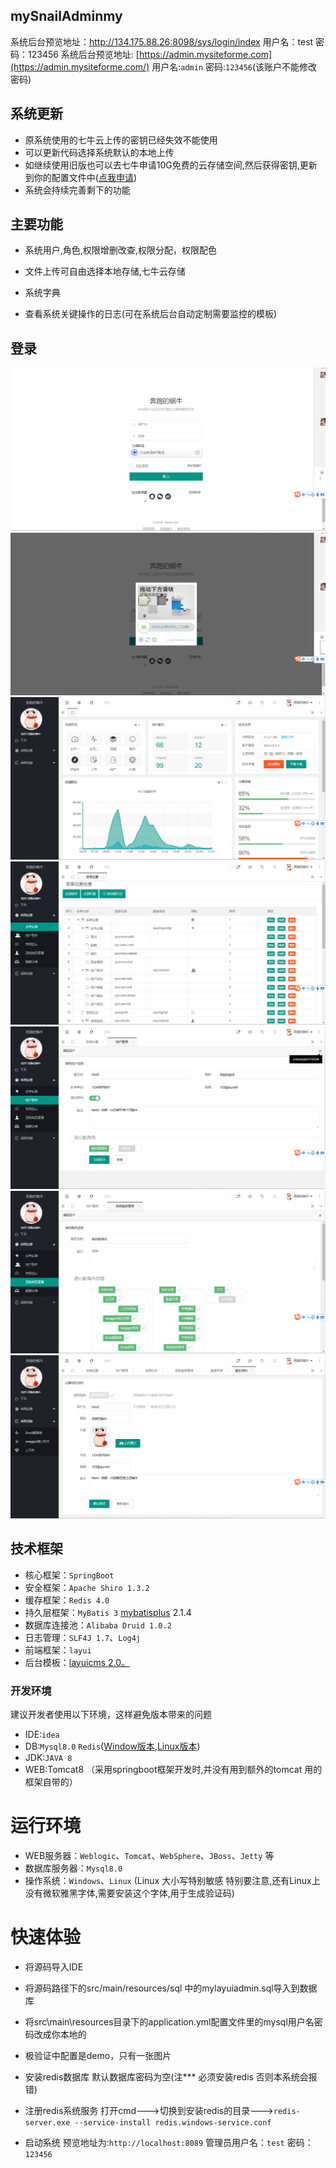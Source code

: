 ﻿## mySnailAdminmy



系统后台预览地址：http://134.175.88.26:8098/sys/login/index 用户名：test 密码：123456
系统后台预览地址:  [https://admin.mysiteforme.com](https://admin.mysiteforme.com/)  用户名:`admin`  密码:`123456`(该账户不能修改密码)  


## [](https://github.com/haozi274/mysiteforme#%E7%B3%BB%E7%BB%9F%E6%9B%B4%E6%96%B0)系统更新

-   原系统使用的七牛云上传的密钥已经失效不能使用
-   可以更新代码选择系统默认的本地上传
-   如继续使用旧版也可以去七牛申请10G免费的云存储空间,然后获得密钥,更新到你的配置文件中([点我申请](https://portal.qiniu.com/signup?code=3l8cqxdoe8jf6))
- 系统会持续完善剩下的功能

## [](https://github.com/haozi274/mysiteforme#%E4%B8%BB%E8%A6%81%E5%8A%9F%E8%83%BD)主要功能

-   系统用户,角色,权限增删改查,权限分配，权限配色  
    
-   文件上传可自由选择本地存储,七牛云存储
-   系统字典  
    
    
-   查看系统关键操作的日志(可在系统后台自动定制需要监控的模板)  
    
    

## 登录

![enter image description here](https://raw.githubusercontent.com/haozi274/mySnailAdmin/master/src/main/resources/static/image/login.png)
![enter image description here](https://github.com/haozi274/mySnailAdmin/blob/master/src/main/resources/static/image/login2.png?raw=true)
![enter image description here](https://github.com/haozi274/mySnailAdmin/blob/master/src/main/resources/static/image/main.png?raw=true)
![enter image description here](https://github.com/haozi274/mySnailAdmin/blob/master/src/main/resources/static/image/meun.png?raw=true)
![enter image description here](https://github.com/haozi274/mySnailAdmin/blob/master/src/main/resources/static/image/user.png?raw=true)
![enter image description here](https://github.com/haozi274/mySnailAdmin/blob/master/src/main/resources/static/image/caidan.png?raw=true)
![enter image description here](https://github.com/haozi274/mySnailAdmin/blob/master/src/main/resources/static/image/userinfo.png?raw=true)
## [](https://github.com/haozi274/mysiteforme#%E6%8A%80%E6%9C%AF%E6%A1%86%E6%9E%B6)技术框架

-   核心框架：`SpringBoot`
-   安全框架：`Apache Shiro 1.3.2`
-   缓存框架：`Redis 4.0`
-   持久层框架：`MyBatis 3`  [mybatisplus](http://baomidou.oschina.io/mybatis-plus-doc/#/)  2.1.4
-   数据库连接池：`Alibaba Druid 1.0.2`
-   日志管理：`SLF4J 1.7`、`Log4j`
-   前端框架：`layui`
-   后台模板：[layuicms 2.0。](http://layuicms.gitee.io/layuicms2.0/index.html)


### [](https://github.com/haozi274/mysiteforme#%E5%BC%80%E5%8F%91%E7%8E%AF%E5%A2%83)开发环境

建议开发者使用以下环境，这样避免版本带来的问题

-   IDE:`idea`
-   DB:`Mysql8.0`  `Redis`([Window版本](https://github.com/MicrosoftArchive/redis/releases),[Linux版本](https://redis.io/download))
-   JDK:`JAVA 8`
-   WEB:Tomcat8  （采用springboot框架开发时,并没有用到额外的tomcat 用的框架自带的）

# [](https://github.com/haozi274/mysiteforme#%E8%BF%90%E8%A1%8C%E7%8E%AF%E5%A2%83)运行环境

-   WEB服务器：`Weblogic`、`Tomcat`、`WebSphere`、`JBoss`、`Jetty`  等
-   数据库服务器：`Mysql8.0`
-   操作系统：`Windows`、`Linux`  (Linux 大小写特别敏感 特别要注意,还有Linux上没有微软雅黑字体,需要安装这个字体,用于生成验证码)

# [](https://github.com/haozi274/mysiteforme#%E5%BF%AB%E9%80%9F%E4%BD%93%E9%AA%8C)快速体验

-   将源码导入IDE
-   将源码路径下的src/main/resources/sql 中的mylayuiadmin.sql导入到数据库
-   将src\main\resources目录下的application.yml配置文件里的mysql用户名密码改成你本地的
-   极验证中配置是demo，只有一张图片
-   安装redis数据库 默认数据库密码为空(注*** 必须安装redis 否则本系统会报错)

-   注册redis系统服务 打开cmd--->切换到安装redis的目录--->`redis-server.exe --service-install redis.windows-service.conf`
-   启动系统 预览地址为:`http://localhost:8089`  管理员用户名：`test`  密码：`123456`
